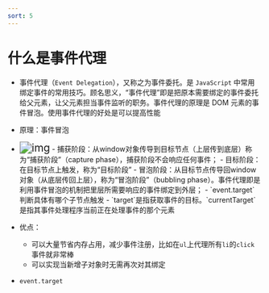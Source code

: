 ```yaml
---
sort: 5
---
```


# 什么是事件代理

- 事件代理（`Event Delegation`），又称之为事件委托。是 `JavaScript` 中常用绑定事件的常用技巧。顾名思义，“事件代理”即是把原本需要绑定的事件委托给父元素，让父元素担当事件监听的职务。事件代理的原理是 DOM 元素的事件冒泡。使用事件代理的好处是可以提高性能
- 原理：事件冒泡
- <img src="https://img-blog.csdnimg.cn/2019011111581623.jpg" alt="img" style="zoom:150%;" />
  - 捕获阶段：从window对象传导到目标节点（上层传到底层）称为“捕获阶段”（capture phase），捕获阶段不会响应任何事件；
  - 目标阶段：在目标节点上触发，称为“目标阶段”
  - 冒泡阶段：从目标节点传导回window对象（从底层传回上层），称为“冒泡阶段”（bubbling phase）。事件代理即是利用事件冒泡的机制把里层所需要响应的事件绑定到外层；
    - `event.target`判断具体有哪个子节点触发
    - `target`是指获取事件的目标。`currentTarget`是指其事件处理程序当前正在处理事件的那个元素
- 优点：
  - 可以大量节省内存占用，减少事件注册，比如在`ul`上代理所有`li`的`click`事件就非常棒
  - 可以实现当新增子对象时无需再次对其绑定

- `event.target`
